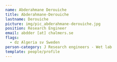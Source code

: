 ```yaml
---
name: Abderahmane Derouiche
title: Abderahmane-Derouiche
lastname: Derouiche
picture: img/pic_abderahmane-derouiche.jpg
position: Research Engineer
email: abdder [at] chalmers.se
flags:
  - dz Algeria sv Sweden
person-category: J Research engineers - Wet lab
template: people/profile
---
```

